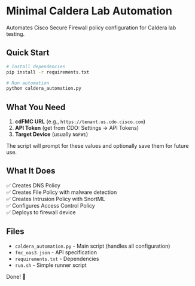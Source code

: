 # Minimal Caldera Lab Automation

Automates Cisco Secure Firewall policy configuration for Caldera lab testing.

## Quick Start

```bash
# Install dependencies
pip install -r requirements.txt

# Run automation
python caldera_automation.py
```

## What You Need

1. **cdFMC URL** (e.g., `https://tenant.us.cdo.cisco.com`)
2. **API Token** (get from CDO: Settings → API Tokens)
3. **Target Device** (usually `NGFW1`)

The script will prompt for these values and optionally save them for future use.

## What It Does

✅ Creates DNS Policy  
✅ Creates File Policy with malware detection  
✅ Creates Intrusion Policy with SnortML  
✅ Configures Access Control Policy  
✅ Deploys to firewall device  

## Files

- `caldera_automation.py` - Main script (handles all configuration)
- `fmc_oas3.json` - API specification  
- `requirements.txt` - Dependencies
- `run.sh` - Simple runner script

Done! 🚀